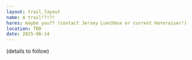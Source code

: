 ```yaml
---
layout: trail_layout
name: A trail!?!?!
hares: maybe you?? (contact Jersey Lunchbox or current Hareraiser!)
location: TBD
date: 2025-06-14
---
```


(details to follow)
